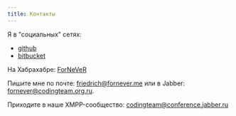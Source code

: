 ```yaml
---
title: Контакты
---
```


Я в "социальных" сетях:

* [github](https://github.com/ForNeVeR)
* [bitbucket](https://bitbucket.org/ForNeVeR)

На Хабрахабре: [ForNeVeR](http://habrahabr.ru/users/ForNeVeR/)

Пишите мне по почте: [friedrich@fornever.me](mailto:friedrich@fornever.me) или в Jabber: [fornever@codingteam.org.ru](xmpp:fornever@codingteam.org.ru).

Приходите в наше XMPP-сообщество: [codingteam@conference.jabber.ru](xmpp:codingteam@conference.jabber.ru)
